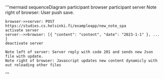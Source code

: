 '''mermaid
    sequenceDiagram
    participant browser
    participant server
    Note right of browser: User push save.


    browser->>server: POST https://studies.cs.helsinki.fi/exampleapp/new_note_spa
    activate server
    server-->>browser: [{ "content": "content", "date": "2023-1-1" }, ... ]
    deactivate server
    
    Note left of server: Server reply with code 201 and sends new Json file with update.
    Note right of browser: Javascript updates new content dynamicly with out reloading other files 
'''
